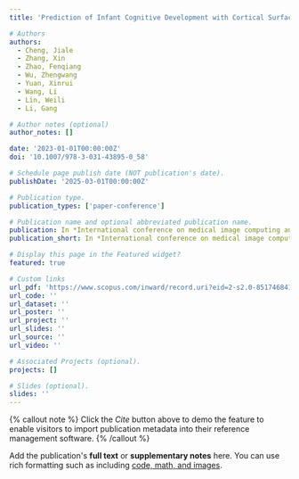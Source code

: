 ```yaml
---
title: 'Prediction of Infant Cognitive Development with Cortical Surface-Based Multimodal Learning'

# Authors
authors:
  - Cheng, Jiale
  - Zhang, Xin
  - Zhao, Fenqiang
  - Wu, Zhengwang
  - Yuan, Xinrui
  - Wang, Li
  - Lin, Weili
  - Li, Gang

# Author notes (optional)
author_notes: []

date: '2023-01-01T00:00:00Z'
doi: '10.1007/978-3-031-43895-0_58'

# Schedule page publish date (NOT publication's date).
publishDate: '2025-03-01T00:00:00Z'

# Publication type.
publication_types: ['paper-conference']

# Publication name and optional abbreviated publication name.
publication: In *International conference on medical image computing and computer-assisted intervention*
publication_short: In *International conference on medical image computing and computer-assisted intervention, MICCAI*

# Display this page in the Featured widget?
featured: true

# Custom links
url_pdf: 'https://www.scopus.com/inward/record.uri?eid=2-s2.0-85174684114&doi=10.1007%2f978-3-031-43895-0_58&partnerID=40&md5=3ca832e82b42d0cb43c05590322cedd9'
url_code: ''
url_dataset: ''
url_poster: ''
url_project: ''
url_slides: ''
url_source: ''
url_video: ''

# Associated Projects (optional).
projects: []

# Slides (optional).
slides: ''
---
```


{% callout note %}
Click the _Cite_ button above to demo the feature to enable visitors to import publication metadata into their reference management software.
{% /callout %}

Add the publication's **full text** or **supplementary notes** here. You can use rich formatting such as including [code, math, and images](https://docs.hugoblox.com/content/writing-markdown-latex/).
